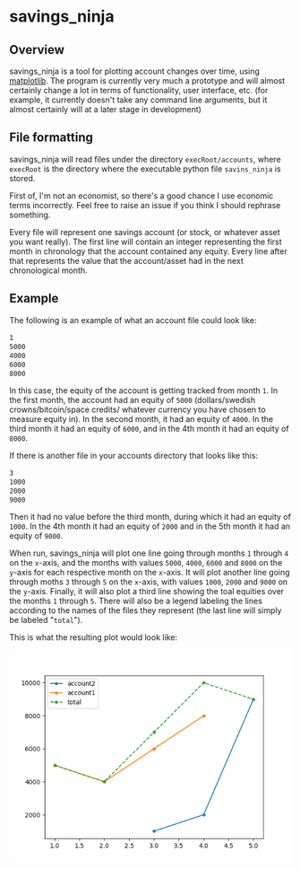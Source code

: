 savings\_ninja
=============

Overview
-------

savings\_ninja is a tool for plotting account changes over time, using 
[matplotlib](https://github.com/matplotlib/matplotlib). The program is currently very
much a prototype and will almost certainly change a lot in terms of functionality, user
interface, etc. (for example, it currently doesn't take any command line arguments, but
it almost certainly will at a later stage in development)

File formatting
---------------

savings\_ninja will read files under the directory `execRoot/accounts`, where `execRoot`
is the directory where the executable python file `savins_ninja` is stored.

First of, I'm not an economist, so there's a good chance I use economic terms incorrectly.
Feel free to raise an issue if you think I should rephrase something.

Every file will represent one savings account (or stock, or whatever asset you want
really). The first line will contain an integer representing the first month in chronology
that the account contained any equity. Every line after that represents the value that the
account/asset had in the next chronological month.

Example
-------

The following is an example of what an account file could look like:

    1
    5000
    4000
    6000
    8000

In this case, the equity of the account is getting tracked from month `1`. In the first
month, the account had an equity of `5000` (dollars/swedish crowns/bitcoin/space credits/
whatever currency you have chosen to measure equity in). In the second month, it had
an equity of `4000`. In the third month it had an equity of `6000`, and in the 4th month
it had an equity of `8000`.

If there is another file in your accounts directory that looks like this:

    3
    1000
    2000
    9000

Then it had no value before the third month, during which it had an equity of `1000`.
In the 4th month it had an equity of `2000` and in the 5th month it had an equity of
`9000`.

When run, savings\_ninja will plot one line going through months `1` through
`4` on the `x`-axis, and the months with values `5000`, `4000`, `6000` and `8000` on the
`y`-axis for each respective month on the `x`-axis. It will plot another line going
through moths `3` through `5` on the `x`-axis, with values `1000`, `2000` and `9000`
on the `y`-axis. Finally, it will also plot a third line showing the toal equities over
the months `1` through `5`. There will also be a legend labeling the lines according to
the names of the files they represent (the last line will simply be labeled "`total`").

This is what the resulting plot would look like:

![Example of plot](Example.png)
